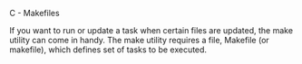 C - Makefiles

If you want to run or update a task when certain files are updated, the make utility can come in handy. The make utility requires a file, Makefile (or makefile), which defines set of tasks to be executed.
